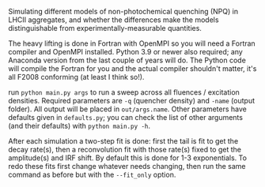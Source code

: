 Simulating different models of non-photochemical quenching (NPQ) in LHCII aggregates, and whether the differences make the models distinguishable from experimentally-measurable quantities.

The heavy lifting is done in Fortran with OpenMPI so you will need a Fortran compiler and OpenMPI installed.
Python 3.9 or newer also required; any Anaconda version from the last couple of years will do.
The Python code will compile the Fortran for you and the actual compiler shouldn't matter, it's all F2008 conforming (at least I think so!).

run `python main.py args` to run a sweep across all fluences / excitation densities.
Required parameters are `-q` (quencher density) and `-name` (output folder).
All output will be placed in `out/args.name`.
Other parameters have defaults given in `defaults.py`; you can check the list of other arguments (and their defaults) with `python main.py -h`.

After each simulation a two-step fit is done: first the tail is fit to get the decay rate(s), then a reconvolution fit with those rate(s) fixed to get the amplitude(s) and IRF shift.
By default this is done for 1-3 exponentials.
To redo these fits first change whatever needs changing, then run the same command as before but with the `--fit_only` option.
